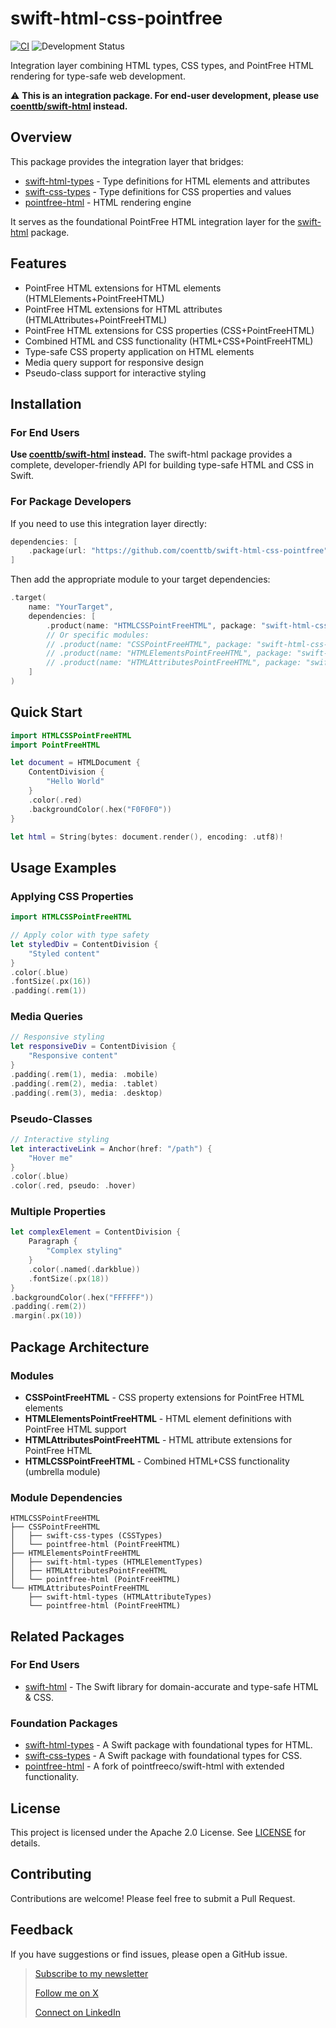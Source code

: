 # swift-html-css-pointfree

[![CI](https://github.com/coenttb/swift-html-css-pointfree/workflows/CI/badge.svg)](https://github.com/coenttb/swift-html-css-pointfree/actions/workflows/ci.yml)
![Development Status](https://img.shields.io/badge/status-active--development-blue.svg)

Integration layer combining HTML types, CSS types, and PointFree HTML rendering for type-safe web development.

⚠️ **This is an integration package. For end-user development, please use [coenttb/swift-html](https://github.com/coenttb/swift-html) instead.**

## Overview

This package provides the integration layer that bridges:
- [swift-html-types](https://github.com/coenttb/swift-html-types) - Type definitions for HTML elements and attributes
- [swift-css-types](https://github.com/coenttb/swift-css-types) - Type definitions for CSS properties and values
- [pointfree-html](https://github.com/coenttb/pointfree-html) - HTML rendering engine

It serves as the foundational PointFree HTML integration layer for the [swift-html](https://github.com/coenttb/swift-html) package.

## Features

- PointFree HTML extensions for HTML elements (HTMLElements+PointFreeHTML)
- PointFree HTML extensions for HTML attributes (HTMLAttributes+PointFreeHTML)
- PointFree HTML extensions for CSS properties (CSS+PointFreeHTML)
- Combined HTML and CSS functionality (HTML+CSS+PointFreeHTML)
- Type-safe CSS property application on HTML elements
- Media query support for responsive design
- Pseudo-class support for interactive styling

## Installation

### For End Users

**Use [coenttb/swift-html](https://github.com/coenttb/swift-html) instead.** The swift-html package provides a complete, developer-friendly API for building type-safe HTML and CSS in Swift.

### For Package Developers

If you need to use this integration layer directly:

```swift
dependencies: [
    .package(url: "https://github.com/coenttb/swift-html-css-pointfree", from: "0.0.1")
]
```

Then add the appropriate module to your target dependencies:

```swift
.target(
    name: "YourTarget",
    dependencies: [
        .product(name: "HTMLCSSPointFreeHTML", package: "swift-html-css-pointfree"),
        // Or specific modules:
        // .product(name: "CSSPointFreeHTML", package: "swift-html-css-pointfree"),
        // .product(name: "HTMLElementsPointFreeHTML", package: "swift-html-css-pointfree"),
        // .product(name: "HTMLAttributesPointFreeHTML", package: "swift-html-css-pointfree"),
    ]
)
```

## Quick Start

```swift
import HTMLCSSPointFreeHTML
import PointFreeHTML

let document = HTMLDocument {
    ContentDivision {
        "Hello World"
    }
    .color(.red)
    .backgroundColor(.hex("F0F0F0"))
}

let html = String(bytes: document.render(), encoding: .utf8)!
```

## Usage Examples

### Applying CSS Properties

```swift
import HTMLCSSPointFreeHTML

// Apply color with type safety
let styledDiv = ContentDivision {
    "Styled content"
}
.color(.blue)
.fontSize(.px(16))
.padding(.rem(1))
```

### Media Queries

```swift
// Responsive styling
let responsiveDiv = ContentDivision {
    "Responsive content"
}
.padding(.rem(1), media: .mobile)
.padding(.rem(2), media: .tablet)
.padding(.rem(3), media: .desktop)
```

### Pseudo-Classes

```swift
// Interactive styling
let interactiveLink = Anchor(href: "/path") {
    "Hover me"
}
.color(.blue)
.color(.red, pseudo: .hover)
```

### Multiple Properties

```swift
let complexElement = ContentDivision {
    Paragraph {
        "Complex styling"
    }
    .color(.named(.darkblue))
    .fontSize(.px(18))
}
.backgroundColor(.hex("FFFFFF"))
.padding(.rem(2))
.margin(.px(10))
```

## Package Architecture

### Modules

- **CSSPointFreeHTML** - CSS property extensions for PointFree HTML elements
- **HTMLElementsPointFreeHTML** - HTML element definitions with PointFree HTML support
- **HTMLAttributesPointFreeHTML** - HTML attribute extensions for PointFree HTML
- **HTMLCSSPointFreeHTML** - Combined HTML+CSS functionality (umbrella module)

### Module Dependencies

```
HTMLCSSPointFreeHTML
├── CSSPointFreeHTML
│   ├── swift-css-types (CSSTypes)
│   └── pointfree-html (PointFreeHTML)
├── HTMLElementsPointFreeHTML
│   ├── swift-html-types (HTMLElementTypes)
│   ├── HTMLAttributesPointFreeHTML
│   └── pointfree-html (PointFreeHTML)
└── HTMLAttributesPointFreeHTML
    ├── swift-html-types (HTMLAttributeTypes)
    └── pointfree-html (PointFreeHTML)
```

## Related Packages

### For End Users
* [swift-html](https://www.github.com/coenttb/swift-html) - The Swift library for domain-accurate and type-safe HTML & CSS.

### Foundation Packages
* [swift-html-types](https://www.github.com/coenttb/swift-html-types) - A Swift package with foundational types for HTML.
* [swift-css-types](https://www.github.com/coenttb/swift-css-types) - A Swift package with foundational types for CSS.
* [pointfree-html](https://www.github.com/coenttb/pointfree-html) - A fork of pointfreeco/swift-html with extended functionality.

## License

This project is licensed under the Apache 2.0 License. See [LICENSE](LICENSE) for details.

## Contributing

Contributions are welcome! Please feel free to submit a Pull Request.

## Feedback

If you have suggestions or find issues, please open a GitHub issue.

> [Subscribe to my newsletter](http://coenttb.com/en/newsletter/subscribe)
>
> [Follow me on X](http://x.com/coenttb)
>
> [Connect on LinkedIn](https://www.linkedin.com/in/tenthijeboonkkamp)
